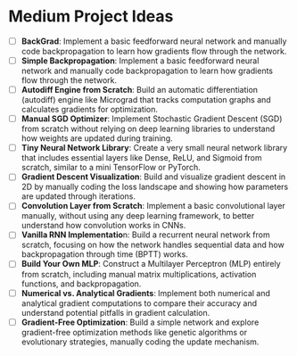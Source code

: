 # Medium Project Ideas 

- [ ] **BackGrad**: Implement a basic feedforward neural network and manually code backpropagation to learn how gradients flow through the network.
- [ ] **Simple Backpropagation**: Implement a basic feedforward neural network and manually code backpropagation to learn how gradients flow through the network.
- [ ] **Autodiff Engine from Scratch**: Build an automatic differentiation (autodiff) engine like Micrograd that tracks computation graphs and calculates gradients for optimization.
- [ ] **Manual SGD Optimizer**: Implement Stochastic Gradient Descent (SGD) from scratch without relying on deep learning libraries to understand how weights are updated during training.
- [ ] **Tiny Neural Network Library**: Create a very small neural network library that includes essential layers like Dense, ReLU, and Sigmoid from scratch, similar to a mini TensorFlow or PyTorch.
- [ ] **Gradient Descent Visualization**: Build and visualize gradient descent in 2D by manually coding the loss landscape and showing how parameters are updated through iterations.
- [ ] **Convolution Layer from Scratch**: Implement a basic convolutional layer manually, without using any deep learning framework, to better understand how convolution works in CNNs.
- [ ] **Vanilla RNN Implementatio**n: Build a recurrent neural network from scratch, focusing on how the network handles sequential data and how backpropagation through time (BPTT) works.
- [ ] **Build Your Own MLP**: Construct a Multilayer Perceptron (MLP) entirely from scratch, including manual matrix multiplications, activation functions, and backpropagation.
- [ ] **Numerical vs. Analytical Gradients**: Implement both numerical and analytical gradient computations to compare their accuracy and understand potential pitfalls in gradient calculation.
- [ ] **Gradient-Free Optimization**: Build a simple network and explore gradient-free optimization methods like genetic algorithms or evolutionary strategies, manually coding the update mechanism.

